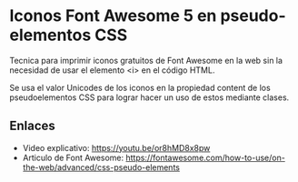 # Iconos Font Awesome 5 en pseudo-elementos CSS

Tecnica para imprimir iconos gratuitos de Font Awesome en la web sin la necesidad de usar el elemento &lt;i&gt; en el código HTML.

Se usa el valor Unicodes de los iconos en la propiedad content de los pseudoelementos CSS para lograr hacer un uso de estos mediante clases.

## Enlaces
- Video explicativo: https://youtu.be/or8hMD8x8pw
- Articulo de Font Awesome: https://fontawesome.com/how-to-use/on-the-web/advanced/css-pseudo-elements
